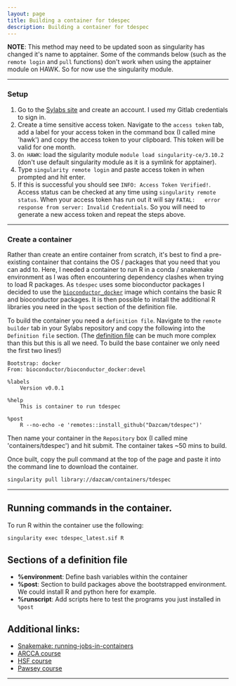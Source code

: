 ```yaml
---
layout: page
title: Building a container for tdespec
description: Building a container for tdespec
---
```


**NOTE**: This method may need to be updated soon as singularity has changed it's name to 
apptainer. Some of the commands below (such as the `remote login` and `pull`
functions) don't work when using the apptainer module on HAWK. So for now use the
singularity module.

***

### Setup 

1. Go to the [Sylabs site](https://cloud.sylabs.io) and create an account. I used my Gitlab
   credentials to sign in.
2. Create a time sensitive access token. Navigate to the `access token` tab, add a label for your 
access token in the command box (I called mine 'hawk') and copy the access token to 
your clipboard. This token will be valid for one month.
3. `On HAWK`: load the sigularity module `module load singularity-ce/3.10.2` (don't use default
   singularity module as it is a symlink for apptainer).
4. Type `singularity remote login` and paste access token in when prompted and hit enter. 
5. If this is successful you should see `INFO: Access Token Verified!`. Access status can be
checked at any time using `singularity remote status`. When your access token has run out it
will say `FATAL:   error response from server: Invalid Credentials`. So you will need to
generate a new access token and repeat the steps above.

***

### Create a container

Rather than create an entire container from scratch, it's best to find a pre-existing container that
contains the OS / packages that you need that you can add to. Here, I needed a container to run R in
a conda / snakemake environment as I was often encountering dependency clashes when trying to load R
packages. As `tdespec` uses some bioconductor packages I decided to use the [`bioconductor_docker`](https://github.com/Bioconductor/bioconductor_docker/tree/devel) image which contains the basic
R and bioconductor packages. It is then possible to install the additional R libraries you need in 
the `%post` section of the definition file.

To build the container you need a `definition file`. Navigate to the `remote builder` tab
in your Sylabs repository and copy the following into the `Definition file` section.
(The [definition file](https://docs.sylabs.io/guides/3.7/user-guide/definition_files.html) 
can be much more complex than this but this is all we need. To build the base container we
only need the first two lines!) 


```
Bootstrap: docker
From: bioconductor/bioconductor_docker:devel

%labels
    Version v0.0.1

%help
    This is container to run tdespec 

%post
    R --no-echo -e 'remotes::install_github("Dazcam/tdespec")'
```

Then name your container in the `Repository` box (I called mine 'containers/tdespec') and hit
submit. The container takes ~50 mins to build.  

Once built, copy the pull command at the top of the page and paste it into 
the command line to download the container.

```bash
singularity pull library://dazcam/containers/tdespec
```

***

## Running commands in the container.

To run R within the container use the following:

```R
singularity exec tdespec_latest.sif R
```


## Sections of a definition file

- **%environment**: Define bash variables within the container
- **%post**: Section to build packages above the bootstrapped environment. We could install R and python here for example.
- **%runscript**: Add scripts here to test the programs you just installed in `%post`



## Additional links:

- [Snakemake: running-jobs-in-containers](https://snakemake.readthedocs.io/en/master/snakefiles/deployment.html#running-jobs-in-containers)
- [ARCCA course](https://arcca.github.io/intro_singularity/index.html)
- [HSF course](https://hsf-training.github.io/hsf-training-singularity-webpage/01-introduction/index.html)
- [Pawsey course](https://pawseysc.github.io/singularity-containers/index.html)

***

